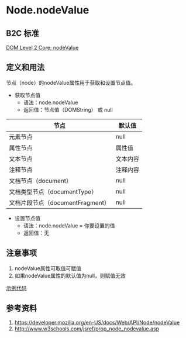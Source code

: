 # Node.nodeValue

## B2C 标准
[DOM Level 2 Core: nodeValue](https://www.w3.org/TR/DOM-Level-2-Core/core.html#ID-F68D080)

## 定义和用法
节点（node）的nodeValue属性用于获取和设置节点值。

- 获取节点值
    - 语法：node.nodeValue
    - 返回值：节点值（DOMString） 或 null
    
节点 | 默认值
--- | ---
元素节点 | null
属性节点 | 属性值
文本节点 | 文本内容
注释节点 | 注释内容
文档节点（document） | null
文档类型节点（documentType） | null
文档片段节点（documentFragment） | null

- 设置节点值
    - 语法：node.nodeValue = 你要设置的值
    - 返回值：无

## 注意事项
1. nodeValue属性可取值可赋值
2. 如果nodeValue属性的默认值为null，则赋值无效

[示例代码](./nodeType.html)

## 参考资料
1. https://developer.mozilla.org/en-US/docs/Web/API/Node/nodeValue
2. http://www.w3schools.com/jsref/prop_node_nodevalue.asp
